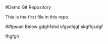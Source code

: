 #Demo Git Repository

This is the first file in this repo.

##Ipsum Below
gdghfshd
sfgsdhjgf
skgfhjsdgf

fhgfgh